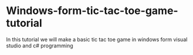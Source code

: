 # Windows-form-tic-tac-toe-game-tutorial
In this tutorial we will make a basic tic tac toe game in windows form visual studio and c# programming
